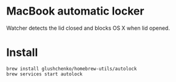# MacBook automatic locker

Watcher detects the lid closed and blocks OS X when lid opened.

# Install

```
brew install glushchenko/homebrew-utils/autolock  
brew services start autolock
```
